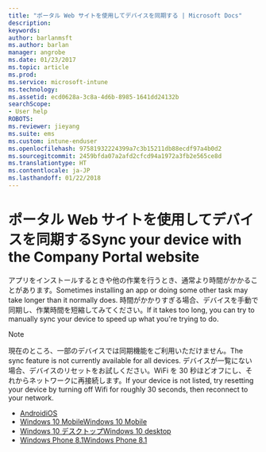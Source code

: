 ```yaml
---
title: "ポータル Web サイトを使用してデバイスを同期する | Microsoft Docs"
description: 
keywords: 
author: barlanmsft
ms.author: barlan
manager: angrobe
ms.date: 01/23/2017
ms.topic: article
ms.prod: 
ms.service: microsoft-intune
ms.technology: 
ms.assetid: ecd0628a-3c8a-4d6b-8985-1641dd24132b
searchScope:
- User help
ROBOTS: 
ms.reviewer: jieyang
ms.suite: ems
ms.custom: intune-enduser
ms.openlocfilehash: 97581932224399a7c3b15211db88ecdf97a4b0d2
ms.sourcegitcommit: 2459bfda07a2afd2cfcd94a1972a3fb2e565ce8d
ms.translationtype: HT
ms.contentlocale: ja-JP
ms.lasthandoff: 01/22/2018
---
```

# <a name="sync-your-device-with-the-company-portal-website"></a><span data-ttu-id="4cba8-102">ポータル Web サイトを使用してデバイスを同期する</span><span class="sxs-lookup"><span data-stu-id="4cba8-102">Sync your device with the Company Portal website</span></span>

<span data-ttu-id="4cba8-103">アプリをインストールするときや他の作業を行うとき、通常より時間がかかることがあります。</span><span class="sxs-lookup"><span data-stu-id="4cba8-103">Sometimes installing an app or doing some other task may take longer than it normally does.</span></span> <span data-ttu-id="4cba8-104">時間がかかりすぎる場合、デバイスを手動で同期し、作業時間を短縮してみてください。</span><span class="sxs-lookup"><span data-stu-id="4cba8-104">If it takes too long, you can try to manually sync your device to speed up what you're trying to do.</span></span>

> [!Note]
> <span data-ttu-id="4cba8-105">現在のところ、一部のデバイスでは同期機能をご利用いただけません。</span><span class="sxs-lookup"><span data-stu-id="4cba8-105">The sync feature is not currently available for all devices.</span></span> <span data-ttu-id="4cba8-106">デバイスが一覧にない場合、デバイスのリセットをお試しください。WiFi を 30 秒ほどオフにし、それからネットワークに再接続します。</span><span class="sxs-lookup"><span data-stu-id="4cba8-106">If your device is not listed, try resetting your device by turning off Wifi for roughly 30 seconds, then reconnect to your network.</span></span>

* [<span data-ttu-id="4cba8-107">Android</span><span class="sxs-lookup"><span data-stu-id="4cba8-107">iOS</span></span>](sync-your-device-manually-ios.md)
* [<span data-ttu-id="4cba8-108">Windows 10 Mobile</span><span class="sxs-lookup"><span data-stu-id="4cba8-108">Windows 10 Mobile</span></span>](sync-your-device-manually-windows.md#windows-10-mobile)
* [<span data-ttu-id="4cba8-109">Windows 10 デスクトップ</span><span class="sxs-lookup"><span data-stu-id="4cba8-109">Windows 10 desktop</span></span>](sync-your-device-manually-windows.md#windows-10-desktop)
* [<span data-ttu-id="4cba8-110">Windows Phone 8.1</span><span class="sxs-lookup"><span data-stu-id="4cba8-110">Windows Phone 8.1</span></span>](sync-your-device-manually-windows.md#windows-phone-81)
